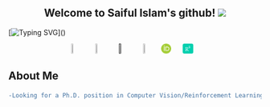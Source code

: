 <h2 align="center">
  Welcome to Saiful Islam's github!
  <img src="https://media.giphy.com/media/hvRJCLFzcasrR4ia7z/giphy.gif" width="40">
</h2>

[![Typing SVG](https://readme-typing-svg.demolab.com?font=console&size=24&duration=3000&pause=500&color=15F797&center=true&vCenter=true&width=1000&height=30&lines=Software+Engineer+(Web+%26+Machine+Learning).;Research+Enthusiast.;)]()

<!-- Social icons section -->
<p align="center">
  <a href="https://www.facebook.com/Islam.Saiful03/"><img src="https://cdn.jsdelivr.net/gh/devicons/devicon/icons/facebook/facebook-plain.svg" width="4%" height="4%"/></a>
  &#8287;&#8287;&#8287;&#8287;&#8287;
  <a href="https://www.linkedin.com/in/saiful-islam03/"><img src="https://cdn.jsdelivr.net/gh/devicons/devicon/icons/linkedin/linkedin-original.svg" width="4%" height="4%"/></a>
  &#8287;&#8287;&#8287;&#8287;&#8287;
  <a href=""><img src="https://cdn.jsdelivr.net/gh/devicons/devicon/icons/wordpress/wordpress-plain.svg" width="4%" height="4%"/></a>
  &#8287;&#8287;&#8287;&#8287;&#8287;
  <a href="mailto:islam.saiful03@outlook.com"><img src="https://github.com/detain/svg-logos/blob/master/svg/outlook-1.svg" width="4%" height="4%"/></a>&#8287;&#8287;&#8287;&#8287;&#8287;
  <a href="https://orcid.org/my-orcid?orcid=0000-0001-8782-0279"><img src="https://github.com/edent/SuperTinyIcons/blob/master/images/svg/orcid.svg" width="4%" height="90%"/></a>&#8287;&#8287;&#8287;&#8287;&#8287;
  <a href="https://www.researchgate.net/profile/Saiful-Islam-164"><img src="https://github.com/edent/SuperTinyIcons/blob/master/images/svg/researchgate.svg" width="4%" height="90%"/></a>&#8287;&#8287;&#8287;&#8287;&#8287;
</p>


<h2> About Me </h2>

````diff
-Looking for a Ph.D. position in Computer Vision/Reinforcement Learning/Robotics/Swarm Robotics.
````

